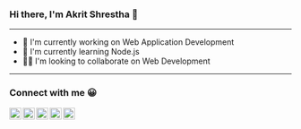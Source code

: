 ### Hi there, I'm Akrit Shrestha 👋

---

- 🔭 I'm currently working on Web Application Development
- 🌱 I'm currently learning Node.js
- 👯‍♂️ I'm looking to collaborate on Web Development

---

### Connect with me 😀

<a href="https://twitter.com/Ekritshrestha">
  <img align="left" alt="Akrit Shrestha Twitter" width="21px" src="https://raw.githubusercontent.com/adityakamath16/adityakamath16/master/images/connect_with_me_images/twitter.svg" />
</a>
<a href="https://www.linkedin.com/in/akrit-shrestha-769427171/">
  <img align="left" alt="Akrit Shrestha Linkedin" width="21px" src="https://cdn-icons-png.flaticon.com/512/174/174857.png" />
</a>
<a href="https://www.instagram.com/ekritstha/">
  <img align="left" alt="Akrit Shrestha Instagram" width="21px" src="https://cdn-icons-png.flaticon.com/512/2111/2111463.png" />
</a>
<a href="https://www.facebook.com/ekrit.shrestha">
  <img align="left" alt="Akrit Shrestha Facebook" width="21px" src="https://cdn-icons-png.flaticon.com/512/733/733547.png" />
</a>
<a href="https://github.com/ekritstha">
  <img align="left" alt="Akrit Shrestha Github" width="21px" src="https://cdn-icons-png.flaticon.com/512/25/25657.png" />
</a>
